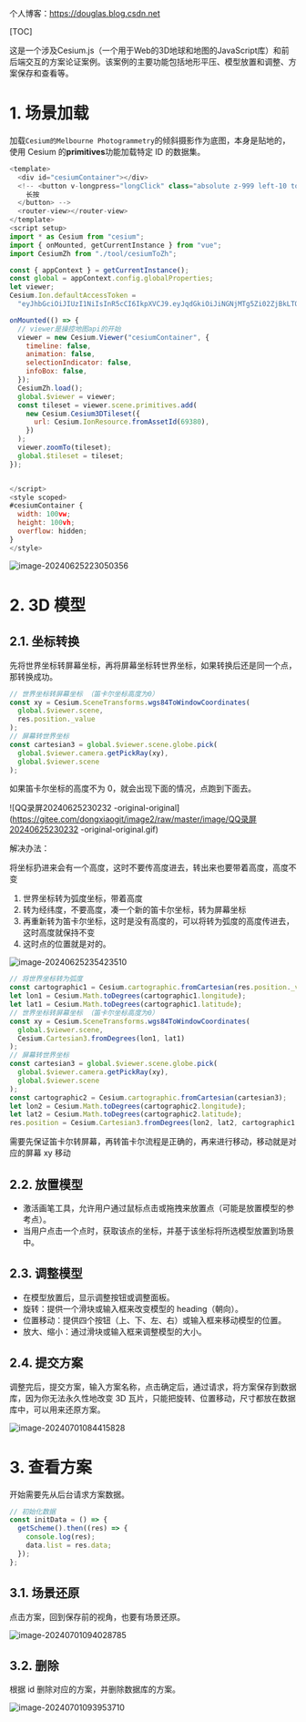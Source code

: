 个人博客：https://douglas.blog.csdn.net

[TOC]

这是一个涉及Cesium.js（一个用于Web的3D地球和地图的JavaScript库）和前后端交互的方案论证案例。该案例的主要功能包括地形平压、模型放置和调整、方案保存和查看等。

# 1. 场景加载

加载`Cesium的Melbourne Photogrammetry`的倾斜摄影作为底图，本身是贴地的，使用 Cesium 的**primitives**功能加载特定 ID 的数据集。

```js
<template>
  <div id="cesiumContainer"></div>
  <!-- <button v-longpress="longClick" class="absolute z-999 left-10 top-10">
    长按
  </button> -->
  <router-view></router-view>
</template>
<script setup>
import * as Cesium from "cesium";
import { onMounted, getCurrentInstance } from "vue";
import CesiumZh from "./tool/cesiumToZh";

const { appContext } = getCurrentInstance();
const global = appContext.config.globalProperties;
let viewer;
Cesium.Ion.defaultAccessToken =
  "eyJhbGciOiJIUzI1NiIsInR5cCI6IkpXVCJ9.eyJqdGkiOiJiNGNjMTg5Zi02ZjBkLTQyOGItOWUzMS1iYmU0OTdjMWJlZTUiLCJpZCI6MTk2NDAxLCJpYXQiOjE3MDgzMzI4MzJ9.Ig6iAuXmLNdwcJlSmvSHhaR6xsmKCRhAkEkjAo7PYPM";

onMounted(() => {
  // viewer是操控地图api的开始
  viewer = new Cesium.Viewer("cesiumContainer", {
    timeline: false,
    animation: false,
    selectionIndicator: false,
    infoBox: false,
  });
  CesiumZh.load();
  global.$viewer = viewer;
  const tileset = viewer.scene.primitives.add(
    new Cesium.Cesium3DTileset({
      url: Cesium.IonResource.fromAssetId(69380),
    })
  );
  viewer.zoomTo(tileset);
  global.$tileset = tileset;
});


</script>
<style scoped>
#cesiumContainer {
  width: 100vw;
  height: 100vh;
  overflow: hidden;
}
</style>

```

![image-20240625223050356](https://gitee.com/dongxiaogit/image2/raw/master/image/image-20240625223050356.png)

# 2. 3D 模型

## 2.1. 坐标转换

先将世界坐标转屏幕坐标，再将屏幕坐标转世界坐标，如果转换后还是同一个点，那转换成功。

```js
// 世界坐标转屏幕坐标 （笛卡尔坐标高度为0）
const xy = Cesium.SceneTransforms.wgs84ToWindowCoordinates(
  global.$viewer.scene,
  res.position._value
);
// 屏幕转世界坐标
const cartesian3 = global.$viewer.scene.globe.pick(
  global.$viewer.camera.getPickRay(xy),
  global.$viewer.scene
);
```

如果笛卡尔坐标的高度不为 0，就会出现下面的情况，点跑到下面去。

![QQ录屏20240625230232 -original-original](https://gitee.com/dongxiaogit/image2/raw/master/image/QQ录屏20240625230232 -original-original.gif)

解决办法：

将坐标扔进来会有一个高度，这时不要传高度进去，转出来也要带着高度，高度不变

1. 世界坐标转为弧度坐标，带着高度
2. 转为经纬度，不要高度，凑一个新的笛卡尔坐标，转为屏幕坐标
3. 再重新转为笛卡尔坐标，这时是没有高度的，可以将转为弧度的高度传进去，这时高度就保持不变
4. 这时点的位置就是对的。

![image-20240625235423510](https://gitee.com/dongxiaogit/image2/raw/master/image/image-20240625235423510.png)

```js
// 将世界坐标转为弧度
const cartographic1 = Cesium.cartographic.fromCartesian(res.position._value);
let lon1 = Cesium.Math.toDegrees(cartographic1.longitude);
let lat1 = Cesium.Math.toDegrees(cartographic1.latitude);
// 世界坐标转屏幕坐标 （笛卡尔坐标高度为0）
const xy = Cesium.SceneTransforms.wgs84ToWindowCoordinates(
  global.$viewer.scene,
  Cesium.Cartesian3.fromDegrees(lon1, lat1)
);
// 屏幕转世界坐标
const cartesian3 = global.$viewer.scene.globe.pick(
  global.$viewer.camera.getPickRay(xy),
  global.$viewer.scene
);
const cartographic2 = Cesium.cartographic.fromCartesian(cartesian3);
let lon2 = Cesium.Math.toDegrees(cartographic2.longitude);
let lat2 = Cesium.Math.toDegrees(cartographic2.latitude);
res.position = Cesium.Cartesian3.fromDegrees(lon2, lat2, cartographic1.height);
```

需要先保证笛卡尔转屏幕，再转笛卡尔流程是正确的，再来进行移动，移动就是对应的屏幕 xy 移动

## 2.2. 放置模型

- 激活画笔工具，允许用户通过鼠标点击或拖拽来放置点（可能是放置模型的参考点）。
- 当用户点击一个点时，获取该点的坐标，并基于该坐标将所选模型放置到场景中。

## 2.3. 调整模型

- 在模型放置后，显示调整按钮或调整面板。
- 旋转：提供一个滑块或输入框来改变模型的 heading（朝向）。
- 位置移动：提供四个按钮（上、下、左、右）或输入框来移动模型的位置。
- 放大、缩小：通过滑块或输入框来调整模型的大小。

## 2.4. 提交方案

调整完后，提交方案，输入方案名称，点击确定后，通过请求，将方案保存到数据库，因为你无法永久性地改变 3D 瓦片，只能把旋转、位置移动，尺寸都放在数据库中，可以用来还原方案。

![image-20240701084415828](https://gitee.com/dongxiaogit/image2/raw/master/image/image-20240701084415828.png)

# 3. 查看方案

开始需要先从后台请求方案数据。

```js
// 初始化数据
const initData = () => {
  getScheme().then((res) => {
    console.log(res);
    data.list = res.data;
  });
};
```

## 3.1. 场景还原

点击方案，回到保存前的视角，也要有场景还原。

![image-20240701094028785](https://gitee.com/dongxiaogit/image2/raw/master/image/image-20240701094028785.png)

## 3.2. 删除

根据 id 删除对应的方案，并删除数据库的方案。

![image-20240701093953710](https://gitee.com/dongxiaogit/image2/raw/master/image/image-20240701093953710.png)
